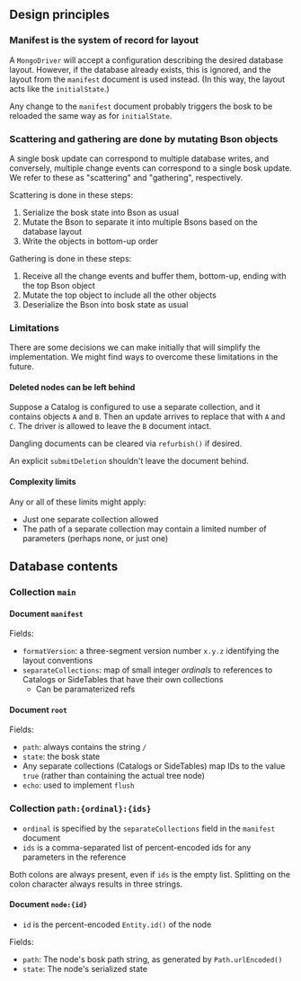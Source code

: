 
## Design principles

### Manifest is the system of record for layout

A `MongoDriver` will accept a configuration describing the desired database layout.
However, if the database already exists, this is ignored, and the layout from the `manifest` document is used instead.
(In this way, the layout acts like the `initialState`.)

Any change to the `manifest` document probably triggers the bosk to be reloaded
the same way as for `initialState`.

### Scattering and gathering are done by mutating Bson objects

A single bosk update can correspond to multiple database writes,
and conversely, multiple change events can correspond to a single bosk update.
We refer to these as "scattering" and "gathering", respectively.

Scattering is done in these steps:
1. Serialize the bosk state into Bson as usual
2. Mutate the Bson to separate it into multiple Bsons based on the database layout
3. Write the objects in bottom-up order

Gathering is done in these steps:
1. Receive all the change events and buffer them, bottom-up, ending with the top Bson object
2. Mutate the top object to include all the other objects
3. Deserialize the Bson into bosk state as usual

### Limitations

There are some decisions we can make initially that will simplify the implementation.
We might find ways to overcome these limitations in the future.

#### Deleted nodes can be left behind

Suppose a Catalog is configured to use a separate collection, and it contains objects `A` and `B`.
Then an update arrives to replace that with `A` and `C`.
The driver is allowed to leave the `B` document intact.

Dangling documents can be cleared via `refurbish()` if desired.

An explicit `submitDeletion` shouldn't leave the document behind.

#### Complexity limits

Any or all of these limits might apply:
- Just one separate collection allowed
- The path of a separate collection may contain a limited number of parameters (perhaps none, or just one)

## Database contents

### Collection `main`

#### Document `manifest`

Fields:
- `formatVersion`: a three-segment version number `x.y.z` identifying the layout conventions
- `separateCollections`: map of small integer _ordinals_ to references to Catalogs or SideTables that have their own collections
	- Can be paramaterized refs

#### Document `root`

Fields:
- `path`: always contains the string `/`
- `state`: the bosk state
- Any separate collections (Catalogs or SideTables) map IDs to the value `true` (rather than containing the actual tree node)
- `echo`: used to implement `flush`

### Collection `path:{ordinal}:{ids}`

- `ordinal` is specified by the `separateCollections` field in the `manifest` document
- `ids` is a comma-separated list of percent-encoded ids for any parameters in the reference

Both colons are always present, even if `ids` is the empty list.
Splitting on the colon character always results in three strings.

#### Document `node:{id}`

- `id` is the percent-encoded `Entity.id()` of the node

Fields:
- `path`: The node's bosk path string, as generated by `Path.urlEncoded()`
- `state`: The node's serialized state
